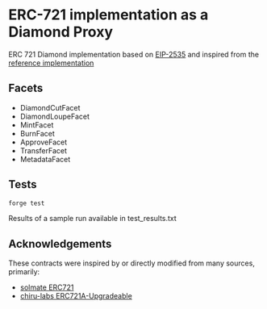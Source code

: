 # ERC-721 implementation as a Diamond Proxy

ERC 721 Diamond implementation based on [EIP-2535](https://eips.ethereum.org/EIPS/eip-2535) and inspired from the [reference implementation](https://eips.ethereum.org/EIPS/eip-2535#reference-implementation)

## Facets
- DiamondCutFacet
- DiamondLoupeFacet
- MintFacet
- BurnFacet
- ApproveFacet
- TransferFacet
- MetadataFacet

## Tests
```bash
forge test
```
Results of a sample run available in test_results.txt


## Acknowledgements
These contracts were inspired by or directly modified from many sources, primarily:

- [solmate ERC721](https://github.com/transmissions11/solmate)
- [chiru-labs ERC721A-Upgradeable](https://github.com/chiru-labs/ERC721A-Upgradeable)